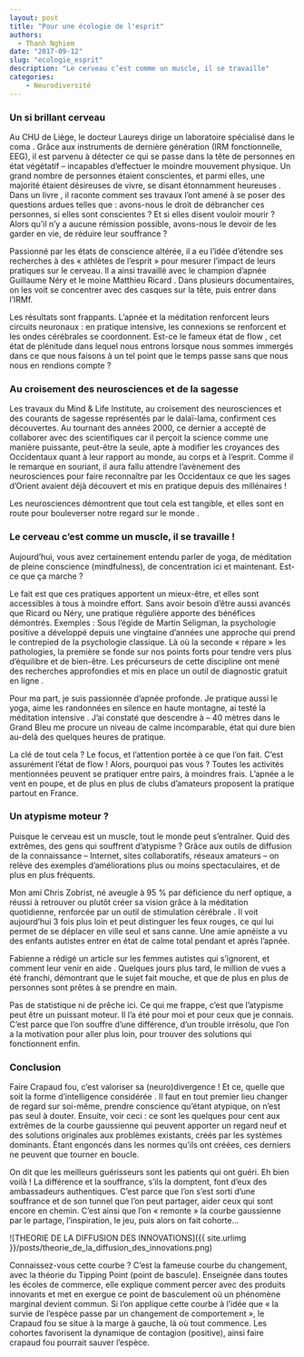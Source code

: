 ```yaml
---
layout: post
title: "Pour une écologie de l'esprit"
authors: 
  - Thanh Nghiem
date: "2017-09-12"
slug: "ecologie_esprit"
description: "Le cerveau c’est comme un muscle, il se travaille"
categories:
    - Neurodiversité
---
```


### Un si brillant cerveau

Au CHU de Liège, le docteur Laureys dirige un laboratoire spécialisé dans le coma . Grâce aux instruments de dernière génération (IRM fonctionnelle, EEG), il est parvenu à détecter ce qui se passe dans la tête de personnes en état végétatif – incapables d’effectuer le moindre mouvement physique. Un grand nombre de personnes étaient conscientes, et parmi elles, une majorité étaient désireuses de vivre, se disant étonnamment heureuses . Dans un livre , il raconte comment ses travaux l’ont amené à se poser des questions ardues telles que : avons-nous le droit de débrancher ces personnes, si elles sont conscientes ? Et si elles disent vouloir mourir ? Alors qu’il n’y a aucune rémission possible, avons-nous le devoir de les garder en vie, de réduire leur souffrance ?

Passionné par les états de conscience altérée, il a eu l’idée d’étendre ses recherches à des « athlètes de l’esprit » pour mesurer l’impact de leurs pratiques sur le cerveau. Il a ainsi travaillé avec le champion d’apnée Guillaume Néry  et le moine Matthieu Ricard . Dans plusieurs documentaires, on les voit se concentrer avec des casques sur la tête, puis entrer dans l’IRMf. 

Les résultats sont frappants. L’apnée et la méditation renforcent leurs circuits neuronaux : en pratique intensive, les connexions se renforcent et les ondes cérébrales se coordonnent. Est-ce le fameux état de flow , cet état de plénitude dans lequel nous entrons lorsque nous sommes immergés dans ce que nous faisons à un tel point que le temps passe sans que nous nous en rendions compte ?

### Au croisement des neurosciences et de la sagesse

Les travaux du Mind & Life Institute, au croisement des neurosciences et des courants de sagesse représentés par le dalaï-lama, confirment ces découvertes. Au tournant des années 2000, ce dernier a accepté de collaborer avec des scientifiques car il perçoit la science comme une manière puissante, peut-être la seule, apte à modifier les croyances des Occidentaux quant à leur rapport au monde, au corps et à l’esprit. Comme il le remarque en souriant, il aura fallu attendre l’avènement des neurosciences pour faire reconnaître par les Occidentaux ce que les sages d’Orient avaient déjà découvert et mis en pratique depuis des millénaires !

Les neurosciences démontrent que tout cela est tangible, et elles sont en route pour bouleverser notre regard sur le monde .


### Le cerveau c’est comme un muscle, il se travaille !

Aujourd’hui, vous avez certainement entendu parler de yoga, de méditation de pleine conscience (mindfulness), de concentration ici et maintenant. Est-ce que ça marche ?

Le fait est que ces pratiques apportent un mieux-être, et elles sont accessibles à tous à moindre effort. Sans avoir besoin d’être aussi avancés que Ricard ou Néry, une pratique régulière apporte des bénéfices démontrés. Exemples :
Sous l’égide de Martin Seligman, la psychologie positive a développé depuis une vingtaine d’années une approche qui prend le contrepied de la psychologie classique. Là où la seconde « répare » les pathologies, la première se fonde sur nos points forts pour tendre vers plus d’équilibre et de bien-être. Les précurseurs de cette discipline  ont mené des recherches approfondies et mis en place un outil de diagnostic gratuit en ligne .

Pour ma part, je suis passionnée d’apnée profonde. Je pratique aussi le yoga, aime les randonnées en silence en haute montagne, ai testé la méditation intensive . J’ai constaté que descendre à – 40 mètres dans le Grand Bleu me procure un niveau de calme incomparable, état qui dure bien au-delà des quelques heures de pratique.

La clé de tout cela ? Le focus, et l’attention portée à ce que l’on fait. C’est assurément l’état de flow !
Alors, pourquoi pas vous ? Toutes les activités mentionnées peuvent se pratiquer entre pairs, à moindres frais. L’apnée a le vent en poupe, et de plus en plus de clubs d’amateurs proposent la pratique partout en France.

### Un atypisme moteur ?

Puisque le cerveau est un muscle, tout le monde peut s’entraîner. Quid des extrêmes, des gens qui souffrent d’atypisme ?
Grâce aux outils de diffusion de la connaissance – Internet, sites collaboratifs, réseaux amateurs – on relève des exemples d’améliorations plus ou moins spectaculaires, et de plus en plus fréquents.

Mon ami Chris Zobrist, né aveugle à 95 % par déficience du nerf optique, a réussi à retrouver ou plutôt créer sa vision grâce à la méditation quotidienne, renforcée par un outil de stimulation cérébrale . Il voit aujourd’hui 3 fois plus loin et peut distinguer les feux rouges, ce qui lui permet de se déplacer en ville seul et sans canne. Une amie apnéiste a vu des enfants autistes entrer en état de calme total pendant et après l’apnée.

Fabienne a rédigé un article sur les femmes autistes qui s’ignorent, et comment leur venir en aide . Quelques jours plus tard, le million de vues a été franchi, démontrant que le sujet fait mouche, et que de plus en plus de personnes sont prêtes à se prendre en main.

Pas de statistique ni de prêche ici. Ce qui me frappe, c’est que l’atypisme peut être un puissant moteur. Il l’a été pour moi et pour ceux que je connais. C’est parce que l’on souffre d’une différence, d’un trouble irrésolu, que l’on a la motivation pour aller plus loin, pour trouver des solutions qui fonctionnent enfin.

### Conclusion

Faire Crapaud fou, c’est valoriser sa (neuro)divergence ! Et ce, quelle que soit la forme d’intelligence considérée .
Il faut en tout premier lieu changer de regard sur soi-même, prendre conscience qu’étant atypique, on n’est pas seul à douter. Ensuite, voir ceci : ce sont les quelques pour cent aux extrêmes de la courbe gaussienne qui peuvent apporter un regard neuf et des solutions originales aux problèmes existants, créés par les systèmes dominants. Étant engoncés dans les normes qu’ils ont créées, ces derniers ne peuvent que tourner en boucle.

On dit que les meilleurs guérisseurs sont les patients qui ont guéri. Eh bien voilà ! La différence et la souffrance, s’ils la domptent, font d’eux des ambassadeurs authentiques. C’est parce que l’on s’est sorti d’une souffrance et de son tunnel que l’on peut partager, aider ceux qui sont encore en chemin. C’est ainsi que l’on « remonte » la courbe gaussienne par le partage, l’inspiration, le jeu, puis alors on fait cohorte…


![THEORIE DE LA DIFFUSION DES INNOVATIONS]({{ site.urlimg }}/posts/theorie_de_la_diffusion_des_innovations.png)

Connaissez-vous cette courbe ? C’est la fameuse courbe du changement, avec la théorie du Tipping Point (point de bascule). Enseignée dans toutes les écoles de commerce, elle explique comment percer avec des produits innovants et met en exergue ce point de basculement où un phénomène marginal devient commun. Si l’on applique cette courbe à l’idée que « la survie de l’espèce passe par un changement de comportement », le Crapaud fou se situe à la marge à gauche, là où tout commence. Les cohortes favorisent la dynamique de contagion (positive), ainsi faire crapaud fou pourrait sauver l’espèce.
